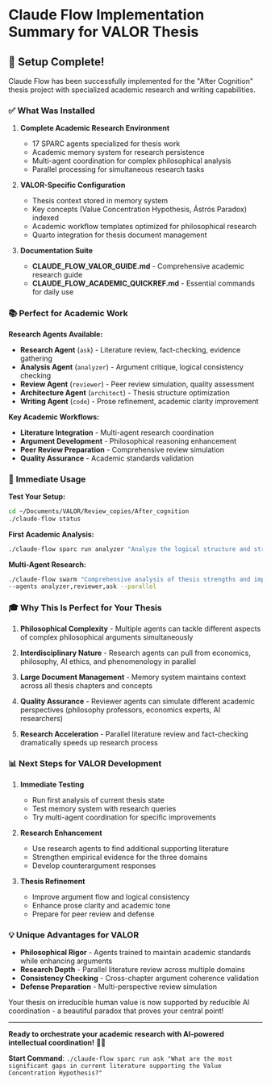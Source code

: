 # Claude Flow Implementation Summary for VALOR Thesis

## 🎯 **Setup Complete!**

Claude Flow has been successfully implemented for the "After Cognition" thesis project with specialized academic research and writing capabilities.

### ✅ **What Was Installed**

1. **Complete Academic Research Environment**
   - 17 SPARC agents specialized for thesis work
   - Academic memory system for research persistence
   - Multi-agent coordination for complex philosophical analysis
   - Parallel processing for simultaneous research tasks

2. **VALOR-Specific Configuration**
   - Thesis context stored in memory system
   - Key concepts (Value Concentration Hypothesis, Ástrós Paradox) indexed
   - Academic workflow templates optimized for philosophical research
   - Quarto integration for thesis document management

3. **Documentation Suite**
   - **CLAUDE_FLOW_VALOR_GUIDE.md** - Comprehensive academic research guide
   - **CLAUDE_FLOW_ACADEMIC_QUICKREF.md** - Essential commands for daily use

### 📚 **Perfect for Academic Work**

**Research Agents Available:**
- **Research Agent** (`ask`) - Literature review, fact-checking, evidence gathering
- **Analysis Agent** (`analyzer`) - Argument critique, logical consistency checking
- **Review Agent** (`reviewer`) - Peer review simulation, quality assessment
- **Architecture Agent** (`architect`) - Thesis structure optimization
- **Writing Agent** (`code`) - Prose refinement, academic clarity improvement

**Key Academic Workflows:**
- **Literature Integration** - Multi-agent research coordination
- **Argument Development** - Philosophical reasoning enhancement
- **Peer Review Preparation** - Comprehensive review simulation
- **Quality Assurance** - Academic standards validation

### 🚀 **Immediate Usage**

**Test Your Setup:**
```bash
cd ~/Documents/VALOR/Review_copies/After_cognition
./claude-flow status
```

**First Academic Analysis:**
```bash
./claude-flow sparc run analyzer "Analyze the logical structure and strength of the Value Concentration Hypothesis"
```

**Multi-Agent Research:**
```bash
./claude-flow swarm "Comprehensive analysis of thesis strengths and improvement areas" \
--agents analyzer,reviewer,ask --parallel
```

### 🎓 **Why This Is Perfect for Your Thesis**

1. **Philosophical Complexity** - Multiple agents can tackle different aspects of complex philosophical arguments simultaneously

2. **Interdisciplinary Nature** - Research agents can pull from economics, philosophy, AI ethics, and phenomenology in parallel

3. **Large Document Management** - Memory system maintains context across all thesis chapters and concepts

4. **Quality Assurance** - Reviewer agents can simulate different academic perspectives (philosophy professors, economics experts, AI researchers)

5. **Research Acceleration** - Parallel literature review and fact-checking dramatically speeds up research process

### 📊 **Next Steps for VALOR Development**

1. **Immediate Testing**
   - Run first analysis of current thesis state
   - Test memory system with research queries
   - Try multi-agent coordination for specific improvements

2. **Research Enhancement**
   - Use research agents to find additional supporting literature
   - Strengthen empirical evidence for the three domains
   - Develop counterargument responses

3. **Thesis Refinement**
   - Improve argument flow and logical consistency
   - Enhance prose clarity and academic tone
   - Prepare for peer review and defense

### 💡 **Unique Advantages for VALOR**

- **Philosophical Rigor** - Agents trained to maintain academic standards while enhancing arguments
- **Research Depth** - Parallel literature review across multiple domains
- **Consistency Checking** - Cross-chapter argument coherence validation  
- **Defense Preparation** - Multi-perspective review simulation

Your thesis on irreducible human value is now supported by reducible AI coordination - a beautiful paradox that proves your central point!

---

**Ready to orchestrate your academic research with AI-powered intellectual coordination!** 🧠🤖

**Start Command**: `./claude-flow sparc run ask "What are the most significant gaps in current literature supporting the Value Concentration Hypothesis?"`
